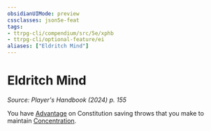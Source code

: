 ```yaml
---
obsidianUIMode: preview
cssclasses: json5e-feat
tags:
- ttrpg-cli/compendium/src/5e/xphb
- ttrpg-cli/optional-feature/ei
aliases: ["Eldritch Mind"]
---
```

# Eldritch Mind
*Source: Player's Handbook (2024) p. 155*  

You have [Advantage](Mechanics/rules/variant-rules/advantage-xphb.md) on Constitution saving throws that you make to maintain [Concentration](Mechanics/rules/conditions.md#Concentration).